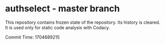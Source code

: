 # authselect - master branch

This repository contains frozen state of the repository.
Its history is cleared. It is used only for static code
analysis with Codacy.

Commit Time: 1704689215